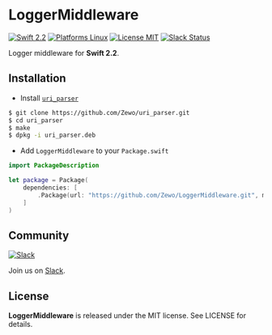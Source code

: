 LoggerMiddleware
================

[![Swift 2.2](https://img.shields.io/badge/Swift-2.2-orange.svg?style=flat)](https://developer.apple.com/swift/)
[![Platforms Linux](https://img.shields.io/badge/Platforms-Linux-lightgray.svg?style=flat)](https://developer.apple.com/swift/)
[![License MIT](https://img.shields.io/badge/License-MIT-blue.svg?style=flat)](https://tldrlegal.com/license/mit-license)
[![Slack Status](https://zewo-slackin.herokuapp.com/badge.svg)](https://zewo-slackin.herokuapp.com)

Logger middleware for **Swift 2.2**.

## Installation

- Install [`uri_parser`](https://github.com/Zewo/uri_parser)

```bash
$ git clone https://github.com/Zewo/uri_parser.git
$ cd uri_parser
$ make
$ dpkg -i uri_parser.deb
```

- Add `LoggerMiddleware` to your `Package.swift`

```swift
import PackageDescription

let package = Package(
	dependencies: [
		.Package(url: "https://github.com/Zewo/LoggerMiddleware.git", majorVersion: 0, minor: 1)
	]
)
```

## Community

[![Slack](http://s13.postimg.org/ybwy92ktf/Slack.png)](https://zewo-slackin.herokuapp.com)

Join us on [Slack](https://zewo-slackin.herokuapp.com).

License
-------

**LoggerMiddleware** is released under the MIT license. See LICENSE for details.
